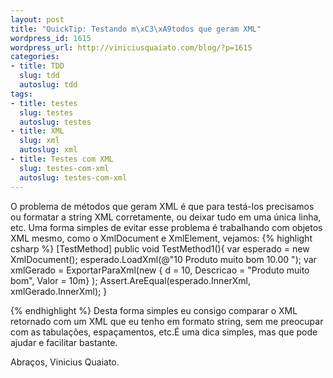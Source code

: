 ```yaml
--- 
layout: post
title: "QuickTip: Testando m\xC3\xA9todos que geram XML"
wordpress_id: 1615
wordpress_url: http://viniciusquaiato.com/blog/?p=1615
categories: 
- title: TDD
  slug: tdd
  autoslug: tdd
tags: 
- title: testes
  slug: testes
  autoslug: testes
- title: XML
  slug: xml
  autoslug: xml
- title: Testes com XML
  slug: testes-com-xml
  autoslug: testes-com-xml
---
```

O problema de métodos que geram XML é que para testá-los precisamos ou formatar a string XML corretamente, ou deixar tudo em uma única linha, etc. Uma forma simples de evitar esse problema é trabalhando com objetos XML mesmo, como o XmlDocument e XmlElement, vejamos:
{% highlight csharp %}
[TestMethod]
public void TestMethod1(){
var esperado = new XmlDocument();
    esperado.LoadXml(@"<produto><id>10</id>            <descricao>Produto muito bom</descricao>        <valor>10.00</valor>        </produto>");
var xmlGerado = ExportarParaXml(new {
d = 10, Descricao = "Produto muito bom", Valor = 10m}
);
    Assert.AreEqual(esperado.InnerXml, xmlGerado.InnerXml);
    }

{% endhighlight %}
Desta forma simples eu consigo comparar o XML retornado com um XML que eu tenho em formato string, sem me preocupar com as tabulações, espaçamentos, etc.É uma dica simples, mas que pode ajudar e facilitar bastante.

Abraços,
Vinicius Quaiato.
